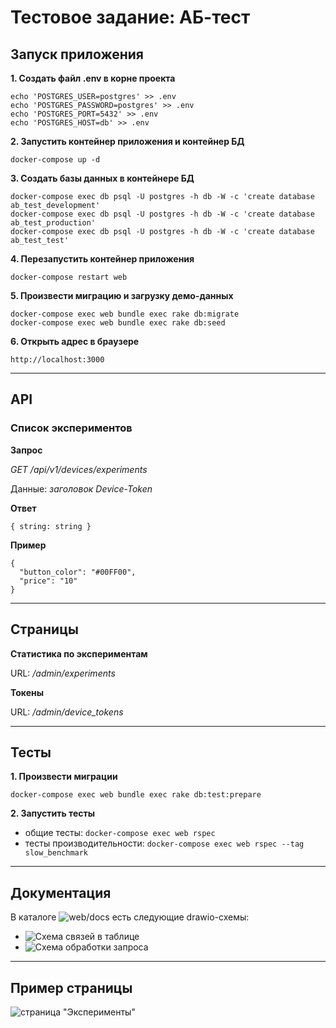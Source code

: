 # Тестовое задание: АБ-тест

## Запуск приложения

**1. Создать файл .env в корне проекта**
```
echo 'POSTGRES_USER=postgres' >> .env
echo 'POSTGRES_PASSWORD=postgres' >> .env
echo 'POSTGRES_PORT=5432' >> .env
echo 'POSTGRES_HOST=db' >> .env
```

**2. Запустить контейнер приложения и контейнер БД**

```
docker-compose up -d
```

**3. Создать базы данных в контейнере БД**
```
docker-compose exec db psql -U postgres -h db -W -c 'create database ab_test_development'
docker-compose exec db psql -U postgres -h db -W -c 'create database ab_test_production'
docker-compose exec db psql -U postgres -h db -W -c 'create database ab_test_test'
```

**4. Перезапустить контейнер приложения**
```
docker-compose restart web
```

**5. Произвести миграцию и загрузку демо-данных**

```
docker-compose exec web bundle exec rake db:migrate
docker-compose exec web bundle exec rake db:seed
```

**6. Открыть адрес в браузере**

```
http://localhost:3000
```
---

## API

### Список экспериментов

**Запрос**

*GET /api/v1/devices/experiments*

Данные: *заголовок Device-Token*

**Ответ**
```
{ string: string }
```

**Пример**
```
{
  "button_color": "#00FF00",
  "price": "10"
}
```
---

## Страницы

**Статистика по экcпериментам**

URL: */admin/experiments*

**Токены**

URL: */admin/device_tokens*

---

## Тесты

**1. Произвести миграции**

```
docker-compose exec web bundle exec rake db:test:prepare
```

**2. Запустить тесты**

- общие тесты: `docker-compose exec web rspec`
- тесты производительности: `docker-compose exec web rspec --tag slow_benchmark`

---

## Документация

В каталоге ![web/docs](/web/docs) есть следующие drawio-схемы:

- ![Схема связей в таблице](/web/docs/table-schema.drawio)
- ![Схема обработки запроса](/web/docs/handle-request-schema.drawio)

---

## Пример страницы

![страница "Эксперименты"](https://cdn.test-bench.ru/cdn/ab-test-example-experiments-03.png)
